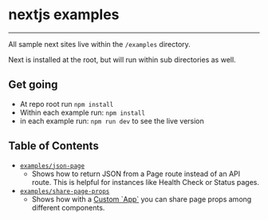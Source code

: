 # nextjs examples

---

All sample next sites live within the `/examples` directory.

Next is installed at the root, but will run within sub directories as well.

## Get going

- At repo root run `npm install`
- Within each example run: `npm install`
- in each example run: `npm run dev` to see the live version

## Table of Contents

- [`examples/json-page`](examples/json-page/)
  - Shows how to return JSON from a Page route instead of an API route. This is helpful for instances like Health Check or Status pages.
- [`examples/share-page-props`](examples/share-page-props/)
  - Shows how with a [Custom \`App\`](https://nextjs.org/docs/advanced-features/custom-app) you can share page props among different components.
